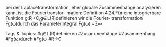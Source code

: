 bei der Laplacetransformation, eher globale Zusammenhänge analysieren kann, ist die Fouriertransfor-
mation:
Definition 4.24.Für eine integrierbare Funktion g:R→C,g∈L(R)definieren wir die Fourier-
transformation Fg(ω)durch das Parameterintegral
Fg(ω) =Z∞

   Tags & Topics:
   #g∈L(R)definieren
   #Zusammenhänge
   #Zusammenhang
   #Fg(ω)durch
   #Fg(ω
   #R→C